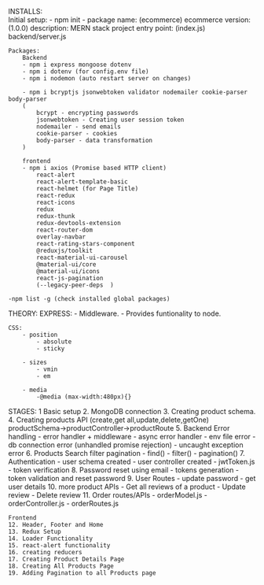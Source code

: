 INSTALLS:    
    Initial setup:
        - npm init
        -   package name: (ecommerce) ecommerce
            version: (1.0.0)
            description: MERN stack project
            entry point: (index.js) backend/server.js
    
    Packages:
        Backend
        - npm i express mongoose dotenv
        - npm i dotenv (for config.env file)
        - npm i nodemon (auto restart server on changes)

        - npm i bcryptjs jsonwebtoken validator nodemailer cookie-parser body-parser
        (
            bcrypt - encrypting passwords
            jsonwebtoken - Creating user session token
            nodemailer - send emails
            cookie-parser - cookies
            body-parser - data transformation
        )

        frontend
        - npm i axios (Promise based HTTP client)
            react-alert 
            react-alert-template-basic 
            react-helmet (for Page Title)
            react-redux 
            react-icons
            redux 
            redux-thunk 
            redux-devtools-extension 
            react-router-dom 
            overlay-navbar
            react-rating-stars-component
            @reduxjs/toolkit
            react-material-ui-carousel
            @material-ui/core
            @material-ui/icons
            react-js-pagination
            (--legacy-peer-deps  )

    -npm list -g (check installed global packages)

THEORY:
    EXPRESS:
        - Middleware.
        - Provides funtionality to node.

    CSS:
        - position 
            - absolute
            - sticky

        - sizes
            - vmin
            - em

        - media
            -@media (max-width:480px){}


STAGES:
    1 Basic setup
    2. MongoDB connection
    3. Creating product schema.
    4. Creating products API 
        (create,get all,update,delete,getOne)
        productSchema->productController->productRoute
    5. Backend Error handling
        - error handler + middleware
        - async error handler
        - env file error
        - db connection error (unhandled promise rejection)
        - uncaught exception error
    6. Products Search filter pagination
        - find()
        - filter()
        - pagination()
    7. Authentication
        - user schema created
        - user controller created
        - jwtToken.js
        - token verification
    8. Password reset using email
        - tokens generation
        - token validation and reset password
    9. User Routes
        - update password
        - get user details
    10. more product APIs
        - Get all reviews of a product
        - Update review 
        - Delete review
    11. Order routes/APIs
        - orderModel.js
        - orderController.js 
        - orderRoutes.js

    Frontend
    12. Header, Footer and Home
    13. Redux Setup
    14. Loader Functionality
    15. react-alert functionality 
    16. creating reducers
    17. Creating Product Details Page
    18. Creating All Products Page
    19. Adding Pagination to all Products page
